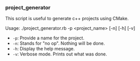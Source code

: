 ### project_generator

This script is useful to generate c++ projects using CMake.

Usage:
    ./project_generator.rb -p <project_name> [-n] [-h] [-v]

- `-p`: Provide a name for the project.
- `-n`: Stands for "no op". Nothing will be done.
- `-h`: Display the help message.
- `-v`: Verbose mode. Prints out what was done.
